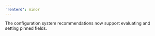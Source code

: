 ```yaml
---
'renterd': minor
---
```


The configuration system recommendations now support evaluating and setting pinned fields.

